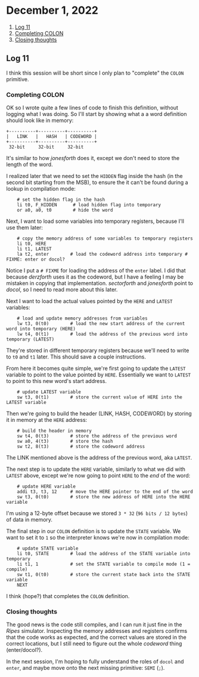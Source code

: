 # December 1, 2022

1. [Log 11](#log-11)
2. [Completing COLON](#completing-colon)
3. [Closing thoughts](#closing-thoughts)

## Log 11

I think this session will be short since I only plan to "complete" the `COLON` primitive.

### Completing COLON

OK so I wrote quite a few lines of code to finish this definition, without logging what I was doing. So I'll start by showing what a a word definition should look like in memory:


```
+----------+----------+----------+
|   LINK   |   HASH   | CODEWORD |
+----------+----------+----------+
 32-bit     32-bit     32-bit
```

It's similar to how _jonesforth_ does it, except we don't need to store the length of the word.

I realized later that we need to set the `HIDDEN` flag inside the hash (in the second bit starting from the MSB), to ensure the it can't be found during a lookup in compilation mode:

```
    # set the hidden flag in the hash
    li t0, F_HIDDEN      # load hidden flag into temporary
    or a0, a0, t0        # hide the word
```

Next, I want to load some variables into temporary registers, because I'll use them later:

```
    # copy the memory address of some variables to temporary registers
    li t0, HERE
    li t1, LATEST
    la t2, enter        # load the codeword address into temporary # FIXME: enter or docol?
```

Notice I put a `# FIXME` for loading the address of the `enter` label. I did that because _derzforth_ uses it as the codeword, but I have a feeling I may be mistaken in copying that implementation. _sectorforth_ and _jonesforth_ point to _docol_, so I need to read more about this later.

Next I want to load the actual values pointed by the `HERE` and `LATEST` variables:

```
    # load and update memory addresses from variables
    lw t3, 0(t0)        # load the new start address of the current word into temporary (HERE)
    lw t4, 0(t1)        # load the address of the previous word into temporary (LATEST)
```

They're stored in different temporary registers because we'll need to write to `t0` and `t1` later. This should save a couple instructions.

From here it becomes quite simple, we're first going to update the `LATEST` variable to point to the value pointed by `HERE`. Essentially we want to `LATEST` to point to this new word's start address.

```
    # update LATEST variable
    sw t3, 0(t1)        # store the current value of HERE into the LATEST variable
```

Then we're going to build the header (LINK, HASH, CODEWORD) by storing it in memory at the `HERE` address:

```
    # build the header in memory
    sw t4, 0(t3)        # store the address of the previous word
    sw a0, 4(t3)        # store the hash
    sw t2, 8(t3)        # store the codeword address
```

The LINK mentioned above is the address of the previous word, aka `LATEST`.

The next step is to update the `HERE` variable, similarly to what we did with `LATEST` above, except we're now going to point `HERE` to the _end_ of the word:

```
    # update HERE variable
    addi t3, t3, 12     # move the HERE pointer to the end of the word
    sw t3, 0(t0)        # store the new address of HERE into the HERE variable
```

I'm using a 12-byte offset because we stored `3 * 32` (`96 bits / 12 bytes`) of data in memory.

The final step in our `COLON` definition is to update the `STATE` variable. We want to set it to `1` so the interpreter knows we're now in compilation mode:

```
    # update STATE variable
    li t0, STATE        # load the address of the STATE variable into temporary
    li t1, 1            # set the STATE variable to compile mode (1 = compile)
    sw t1, 0(t0)        # store the current state back into the STATE variable
    NEXT
```

I think (hope?) that completes the `COLON` definition.

### Closing thoughts

The good news is the code still compiles, and I can run it just fine in the _Ripes_ simulator. Inspecting the memory addresses and registers confirms that the code works as expected, and the correct values are stored in the correct locations, but I still need to figure out the whole _codeword_ thing (enter/docol?).

In the next session, I'm hoping to fully understand the roles of `docol` and `enter`, and maybe move onto the next missing primitive: `SEMI` (`;`).
